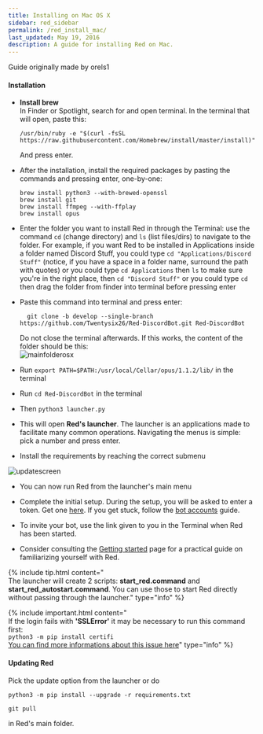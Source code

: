 ```yaml
---
title: Installing on Mac OS X
sidebar: red_sidebar
permalink: /red_install_mac/
last_updated: May 19, 2016
description: A guide for installing Red on Mac.
---
```


Guide originally made by orels1

#### Installation

*  **Install brew**  
  In Finder or Spotlight, search for and open terminal.
  In the terminal that will open, paste this:

	```
	/usr/bin/ruby -e "$(curl -fsSL https://raw.githubusercontent.com/Homebrew/install/master/install)"
	```

   And press enter.

*  After the installation, install the required packages by pasting the commands and pressing enter, one-by-one:

	  `brew install python3 --with-brewed-openssl`  
	  `brew install git`  
	  `brew install ffmpeg --with-ffplay`  
	  `brew install opus`  

* Enter the folder you want to install Red in through the Terminal:
  use the command `cd` (change directory) and `ls` (list files/dirs) to navigate to the folder.
  For example, if you want Red to be installed in Applications inside a folder named Discord Stuff,
  you could type `cd "Applications/Discord Stuff"` (notice, if you have a space in a folder name, surround the path with quotes)
  or you could type `cd Applications` then `ls` to make sure you're in the right place, then `cd "Discord Stuff"`
  or you could type `cd` then drag the folder from finder into terminal before pressing enter

* Paste this command into terminal and press enter:

	```
	  git clone -b develop --single-branch https://github.com/Twentysix26/Red-DiscordBot.git Red-DiscordBot
	```

  Do not close the terminal afterwards. If this works, the content of the folder should be this:  
  ![mainfolderosx](https://i.imgur.com/1EIjOQj.png)

* Run `export PATH=$PATH:/usr/local/Cellar/opus/1.1.2/lib/` in the terminal

* Run `cd Red-DiscordBot` in the terminal

* Then `python3 launcher.py`

* This will open **Red's launcher**. The launcher is an applications made to facilitate many common operations. Navigating the menus is simple: pick a number and press enter.

* Install the requirements by reaching the correct submenu

![updatescreen](https://i.imgur.com/pdCB1xh.png)

* You can now run Red from the launcher's main menu

* Complete the initial setup. During the setup, you will be asked to enter a token. Get one [here](https://discordapp.com/developers/applications/me). If you get stuck, follow the [bot accounts](/Red-Docs/red_guide_bot_accounts) guide.

* To invite your bot, use the link given to you in the Terminal when Red has been started.

* Consider consulting the [Getting started](/Red-Docs/red_getting_started/) page for a practical guide on familiarizing yourself with Red.

{% include tip.html content="<br/>The launcher will create 2 scripts: **start_red.command** and **start_red_autostart.command**. You can use those to start
Red directly without passing through the launcher." type="info" %}

{% include important.html content="<br/>If the login fails with **'SSLError'** it may be necessary to run this command first:
<br/>
`python3 -m pip install certifi`
<br/>
[You can find more informations about this issue here](https://github.com/Rapptz/discord.py/issues/423#issuecomment-272093801)" type="info" %}

#### Updating Red
Pick the update option from the launcher or do
```
python3 -m pip install --upgrade -r requirements.txt
```
```
git pull
```
in Red's main folder.
